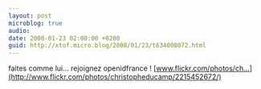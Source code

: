 ```yaml
---
layout: post
microblog: true
audio: 
date: 2008-01-23 02:00:00 +0200
guid: http://xtof.micro.blog/2008/01/23/t634008072.html
---
```

faites comme lui... rejoignez openidfrance !  [www.flickr.com/photos/ch...](http://www.flickr.com/photos/christopheducamp/2215452672/)
